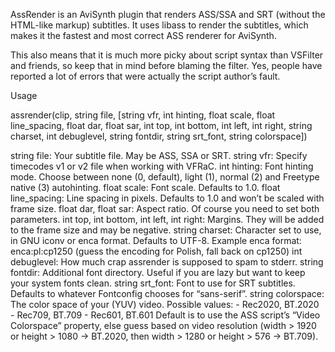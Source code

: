 AssRender is an AviSynth plugin that renders ASS/SSA and SRT (without the
HTML-like markup) subtitles. It uses libass to render the subtitles, which makes
it the fastest and most correct ASS renderer for AviSynth.

This also means that it is much more picky about script syntax than VSFilter
and friends, so keep that in mind before blaming the filter. Yes, people have
reported a lot of errors that were actually the script author’s fault.

Usage

assrender(clip, string file, [string vfr, int hinting, float scale,
        float line_spacing, float dar, float sar, int top, int bottom, int left,
        int right, string charset, int debuglevel, string fontdir,
        string srt_font, string colorspace])

string file:
    Your subtitle file. May be ASS, SSA or SRT.
string vfr:
    Specify timecodes v1 or v2 file when working with VFRaC.
int hinting:
    Font hinting mode. Choose between 
    none (0, default), light (1), normal (2) and Freetype native (3) autohinting.
float scale:
    Font scale. Defaults to 1.0.
float line_spacing:
    Line spacing in pixels. Defaults to 1.0 and won’t be scaled with frame size.
float dar, float sar:
    Aspect ratio. Of course you need to set both parameters.
int top, int bottom, int left, int right:
    Margins. They will be added to the frame size and may be negative.
string charset:
    Character set to use, in GNU iconv or enca format. Defaults to UTF-8.
    Example enca format: enca:pl:cp1250
        (guess the encoding for Polish, fall back on cp1250)
int debuglevel:
    How much crap assrender is supposed to spam to stderr.
string fontdir:
    Additional font directory.
    Useful if you are lazy but want to keep your system fonts clean.
string srt_font:
    Font to use for SRT subtitles.
    Defaults to whatever Fontconfig chooses for “sans-serif”.
string colorspace:
    The color space of your (YUV) video. Possible values:
        - Rec2020, BT.2020
        - Rec709, BT.709
        - Rec601, BT.601
    Default is to use the ASS script’s “Video Colorspace” property, else guess
    based on video resolution (width > 1920 or height > 1080 → BT.2020,
    then width > 1280 or height > 576 → BT.709).

